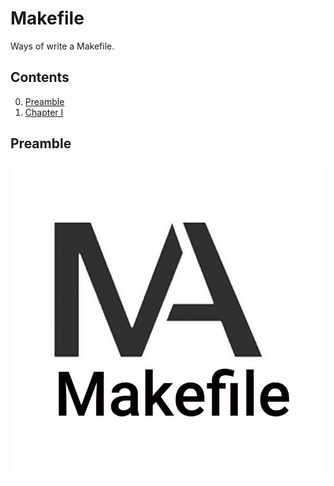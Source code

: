 # Makefile

Ways of write a Makefile.

## Contents
0. [Preamble](#preamble)
1. [Chapter I](#chapter)

## Preamble
![Makefile](misc/images/cron1.png)
